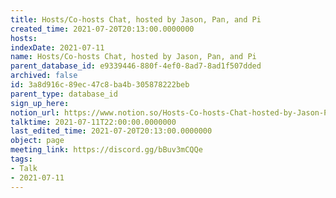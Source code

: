 ```yaml
---
title: Hosts/Co-hosts Chat, hosted by Jason, Pan, and Pi
created_time: 2021-07-20T20:13:00.0000000
hosts: 
indexDate: 2021-07-11
name: Hosts/Co-hosts Chat, hosted by Jason, Pan, and Pi
parent_database_id: e9339446-880f-4ef0-8ad7-8ad1f507dded
archived: false
id: 3a8d916c-89ec-47c8-ba4b-305878222beb
parent_type: database_id
sign_up_here: 
notion_url: https://www.notion.so/Hosts-Co-hosts-Chat-hosted-by-Jason-Pan-and-Pi-3a8d916c89ec47c8ba4b305878222beb
talktime: 2021-07-11T22:00:00.0000000
last_edited_time: 2021-07-20T20:13:00.0000000
object: page
meeting_link: https://discord.gg/bBuv3mCQQe
tags:
- Talk
- 2021-07-11
---
```





